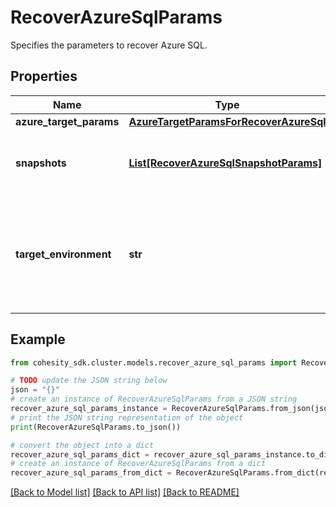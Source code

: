 # RecoverAzureSqlParams

Specifies the parameters to recover Azure SQL.

## Properties

Name | Type | Description | Notes
------------ | ------------- | ------------- | -------------
**azure_target_params** | [**AzureTargetParamsForRecoverAzureSql**](AzureTargetParamsForRecoverAzureSql.md) |  | [optional] 
**snapshots** | [**List[RecoverAzureSqlSnapshotParams]**](RecoverAzureSqlSnapshotParams.md) | Specifies the details of the azure sql objects to be recovered. | 
**target_environment** | **str** | Specifies the environment of the recovery target. The corresponding params below must be filled out. | 

## Example

```python
from cohesity_sdk.cluster.models.recover_azure_sql_params import RecoverAzureSqlParams

# TODO update the JSON string below
json = "{}"
# create an instance of RecoverAzureSqlParams from a JSON string
recover_azure_sql_params_instance = RecoverAzureSqlParams.from_json(json)
# print the JSON string representation of the object
print(RecoverAzureSqlParams.to_json())

# convert the object into a dict
recover_azure_sql_params_dict = recover_azure_sql_params_instance.to_dict()
# create an instance of RecoverAzureSqlParams from a dict
recover_azure_sql_params_from_dict = RecoverAzureSqlParams.from_dict(recover_azure_sql_params_dict)
```
[[Back to Model list]](../README.md#documentation-for-models) [[Back to API list]](../README.md#documentation-for-api-endpoints) [[Back to README]](../README.md)


